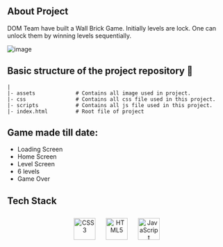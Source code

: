 ## About Project

DOM Team have built a Wall Brick Game. Initially levels are lock. One can unlock them by winning levels sequentially. 

![image](https://user-images.githubusercontent.com/68433936/123634199-c67fd780-d837-11eb-8ff9-a46ede09f1c8.png)

## Basic structure of the project repository 📂

```terminal
|
|- assets             # Contains all image used in project.
|- css                # Contains all css file used in this project.
|- scripts            # Contains all js file used in this project.
|- index.html         # Root file of project
```

## Game made till date:

- Loading Screen
- Home Screen
- Level Screen
- 6 levels
- Game Over

## Tech Stack
<div align="center">  
<img style="margin: 10px" src="https://profilinator.rishav.dev/skills-assets/css3-original-wordmark.svg" alt="CSS3" height="50" />  
<img style="margin: 10px" src="https://profilinator.rishav.dev/skills-assets/html5-original-wordmark.svg" alt="HTML5" height="50" />  
<img style="margin: 10px" src="https://profilinator.rishav.dev/skills-assets/javascript-original.svg" alt="JavaScript" height="50" />
</div></td><td valign="top" width="33%">
